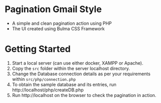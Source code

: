 # Pagination Gmail Style
- A simple and clean pagination action using PHP
- The UI created using Bulma CSS Framework

# Getting Started
1. Start a local server (can use either docker, XAMPP or Apache).
2. Copy the `src` folder within the server localhost directory.
3. Change the Database connection details as per your requirements within `src/php/connection.php`
3. To obtain the sample database and its entries, run http://localhost/php/createDB.php
3. Run http://localhost on the browser to check the pagination in action.
